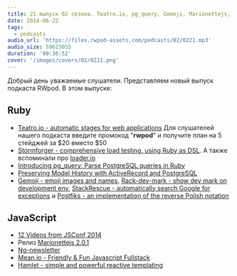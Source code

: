 ```yaml
---
title: 21 выпуск 02 сезона. Teatro.io, pg_query, Gemoji, Marionettejs, Mean.io, Hamlet и прочее
date: 2014-06-22
tags:
  - podcasts
audio_url: 'https://files.rwpod-assets.com/podcasts/02/0221.mp3'
audio_size: 59623055
duration: '00:36:52'
cover: '/images/covers/02/0221.png'
---
```


Добрый день уважаемые слушатели. Представляем новый выпуск подкаста RWpod. В этом выпуске:

## Ruby

- [Teatro.io - automatic stages for web applications](http://teatro.io/) Для слушателей нашего подкаста введите промокод "**rwpod**" и получите план на 5 стейджей за $20 вместо $50
- [Stormforger - comprehensive load testing, using Ruby as DSL](https://stormforger.com/). А также вспоминали про [loader.io](https://loader.io/)
- [Introducing pg_query: Parse PostgreSQL queries in Ruby](https://pganalyze.com/blog/parse-postgresql-queries-in-ruby.html)
- [Preserving Model History with ActiveRecord and PostgreSQL](http://engineering.moneybird.com/posts/2014/06/16/preserving-model-history-with-activerecord-and-postgresql/)
- [Gemoji - emoji images and names](https://github.com/github/gemoji), [Rack-dev-mark - show dev mark on development env](https://github.com/dtaniwaki/rack-dev-mark), [StackRescue - automatically search Google for exceptions](https://github.com/excid3/stack_rescue) и [Postfiks - an implementation of the reverse Polish notation](https://github.com/rafalchmiel/postfiks)

## JavaScript

- [12 Videos from JSConf 2014](https://www.youtube.com/playlist?list=PL37ZVnwpeshFXOP2lqCUykYPXYNsK_fgN#jsconf2014)
- Релиз [Marionettejs 2.0.1](http://marionettejs.com)
- [Ng-newsletter](http://www.ng-newsletter.com/posts/)
- [Mean.io - Friendly & Fun Javascript Fullstack](http://mean.io/)
- [Hamlet - simple and powerful reactive templating](http://hamlet.coffee/)
